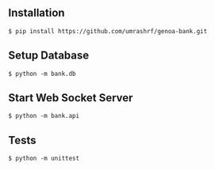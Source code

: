 ## Installation

```
$ pip install https://github.com/umrashrf/genoa-bank.git
```

## Setup Database

```
$ python -m bank.db
```

## Start Web Socket Server

```
$ python -m bank.api
```

## Tests

```
$ python -m unittest
```
